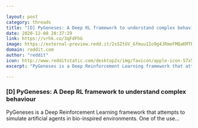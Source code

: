 ```yaml
---

layout: post
category: threads
title: "[D] PyGeneses: A Deep RL framework to understand complex behaviour"
date: 2020-12-08 20:37:29
link: https://vrhk.co/3qFdFhG
image: https://external-preview.redd.it/2sSZtGV_Gfmuu1Io9g4JRmeFMQaKMTBCjqnKYYXV9j0.jpg?width=140&height=73&auto=webp&crop=140:73,smart&s=7e175941bdb1b23d1f5d00dc8f743eee7a543a89
domain: reddit.com
author: "reddit"
icon: http://www.redditstatic.com/desktop2x/img/favicon/apple-icon-57x57.png
excerpt: "PyGeneses is a Deep Reinforcement Learning framework that attempts to simulate artificial agents in bio-inspired environments. One of the use..."

---
```


### [D] PyGeneses: A Deep RL framework to understand complex behaviour

PyGeneses is a Deep Reinforcement Learning framework that attempts to simulate artificial agents in bio-inspired environments. One of the use...